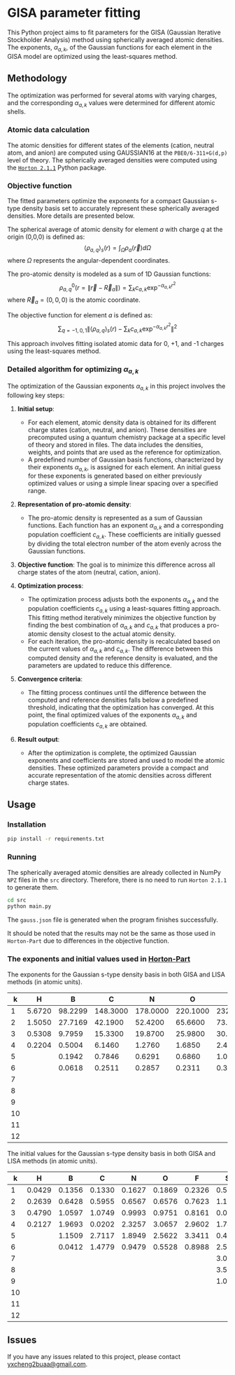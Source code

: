 # GISA parameter fitting

This Python project aims to fit parameters for the GISA (Gaussian Iterative Stockholder Analysis) method using spherically averaged atomic densities. The exponents, $\alpha_{a,k}$, of the Gaussian functions for each element in the GISA model are optimized using the least-squares method.

## Methodology

The optimization was performed for several atoms with varying charges, and the corresponding $\alpha_{a,k}$ values were determined for different atomic shells.

### Atomic data calculation

The atomic densities for different states of the elements (cation, neutral atom, and anion) are computed using GAUSSIAN16 at the `PBE0/6-311+G(d,p)` level of theory. The spherically averaged densities were computed using the [`Horton 2.1.1`](https://theochem.github.io/horton/2.1.1/index.html) Python package.

### Objective function

The fitted parameters optimize the exponents for a compact Gaussian s-type density basis set to accurately represent these spherically averaged densities. More details are presented below.

The spherical average of atomic density for element $a$ with charge $q$ at the origin (0,0,0) is defined as:
$$\langle \rho_{a,q} \rangle_s (r) = \int_{\Omega} \rho_a(\vec{r}) d\Omega$$
where $\Omega$ represents the angular-dependent coordinates.

The pro-atomic density is modeled as a sum of 1D Gaussian functions:
$$\rho_{a,q}^0 (r = \|\vec{r} - \vec{R}_a \|) = \sum_{k} c_{a,k} \exp^{-\alpha_{a,k} r^2}$$
where $\vec{R}_a = (0,0,0)$ is the atomic coordinate.

The objective function for element $a$ is defined as:
$$\sum_{q=-1, 0, 1} \| \langle \rho_{a,q} \rangle_s (r) -  \sum_{k} c_{a,k} \exp^{-\alpha_{a,k} r^2 } \|^2$$

This approach involves fitting isolated atomic data for 0, +1, and -1 charges using the least-squares method.

### Detailed algorithm for optimizing $\alpha_{a,k}$

The optimization of the Gaussian exponents $\alpha_{a,k}$ in this project involves the following key steps:

1. **Initial setup**:
   - For each element, atomic density data is obtained for its different charge states (cation, neutral, and anion). These densities are precomputed using a quantum chemistry package at a specific level of theory and stored in files. The data includes the densities, weights, and points that are used as the reference for optimization.
   - A predefined number of Gaussian basis functions, characterized by their exponents $\alpha_{a,k}$, is assigned for each element. An initial guess for these exponents is generated based on either previously optimized values or using a simple linear spacing over a specified range.

2. **Representation of pro-atomic density**:
   - The pro-atomic density is represented as a sum of Gaussian functions. Each function has an exponent $\alpha_{a,k}$ and a corresponding population coefficient $c_{a,k}$. These coefficients are initially guessed by dividing the total electron number of the atom evenly across the Gaussian functions.

3. **Objective function**:
   The goal is to minimize this difference across all charge states of the atom (neutral, cation, anion).

4. **Optimization process**:
   - The optimization process adjusts both the exponents $\alpha_{a,k}$ and the population coefficients $c_{a,k}$ using a least-squares fitting approach. This fitting method iteratively minimizes the objective function by finding the best combination of $\alpha_{a,k}$ and $c_{a,k}$ that produces a pro-atomic density closest to the actual atomic density.
   - For each iteration, the pro-atomic density is recalculated based on the current values of $\alpha_{a,k}$ and $c_{a,k}$. The difference between this computed density and the reference density is evaluated, and the parameters are updated to reduce this difference.

5. **Convergence criteria**:
   - The fitting process continues until the difference between the computed and reference densities falls below a predefined threshold, indicating that the optimization has converged. At this point, the final optimized values of the exponents $\alpha_{a,k}$ and population coefficients $c_{a,k}$ are obtained.

6. **Result output**:
   - After the optimization is complete, the optimized Gaussian exponents and coefficients are stored and used to model the atomic densities. These optimized parameters provide a compact and accurate representation of the atomic densities across different charge states.

## Usage

### Installation

```bash
pip install -r requirements.txt
```

### Running

The spherically averaged atomic densities are already collected in NumPy `NPZ` files in the `src` directory. Therefore, there is no need to run `Horton 2.1.1` to generate them.

```bash
cd src
python main.py
```

The `gauss.json` file is generated when the program finishes successfully.

It should be noted that the results may not be the same as those used in ``Horton-Part`` due to differences in the objective function.

### The exponents and initial values used in [Horton-Part](https://github.com/LISA-partitioning-method/horton-part)

The exponents for the Gaussian s-type density basis in both GISA and LISA methods (in atomic units).

| k  | H       | B        | C        | N        | O        | F        | Si       | S         | Cl        | Br        |
|----|---------|----------|----------|----------|----------|----------|----------|-----------|-----------|-----------|
| 1  | 5.6720  | 98.2299  | 148.3000 | 178.0000 | 220.1000 | 232.2846 | 366.5112 | 528.7272  | 622.3137  | 1027.3862 |
| 2  | 1.5050  | 27.7169  | 42.1900  | 52.4200  | 65.6600  | 73.1726  | 104.3665 | 147.5558  | 180.7931  | 84.3671   |
| 3  | 0.5308  | 9.7959   | 15.3300  | 19.8700  | 25.9800  | 30.0344  | 15.5123  | 17.6378   | 98.9482   | 67.8966   |
| 4  | 0.2204  | 0.5004   | 6.1460   | 1.2760   | 1.6850   | 2.4199   | 9.5104   | 17.5077   | 69.1275   | 64.9399   |
| 5  |         | 0.1942   | 0.7846   | 0.6291   | 0.6860   | 1.0096   | 7.8724   | 15.1251   | 20.2219   | 30.7992   |
| 6  |         | 0.0618   | 0.2511   | 0.2857   | 0.2311   | 0.3263   | 5.3849   | 7.1494    | 8.9831    | 6.4459    |
| 7  |         |          |          |          |          |          | 3.7020   | 0.5499    | 0.6418    | 5.3029    |
| 8  |         |          |          |          |          |          | 0.3241   | 0.2713    | 0.3052    | 4.4950    |
| 9  |         |          |          |          |          |          | 0.1076   | 0.1013    | 0.1370    | 2.6361    |
| 10 |         |          |          |          |          |          |          |           |           | 0.7183    |
| 11 |         |          |          |          |          |          |          |           |           | 0.3682    |
| 12 |         |          |          |          |          |          |          |           |           | 0.1390    |

The initial values for the Gaussian s-type density basis in both GISA and LISA methods (in atomic units).

| k  | H       | B        | C      | N      | O      | F       | Si       | S        | Cl        | Br        |
|----|---------|----------|--------|--------|--------|---------|----------|----------|-----------|-----------|
| 1  | 0.0429  | 0.1356   | 0.1330 | 0.1627 | 0.1869 | 0.2326  | 0.5063   | 0.4472   | 0.4127    | 1.4011    |
| 2  | 0.2639  | 0.6428   | 0.5955 | 0.6567 | 0.6576 | 0.7623  | 1.1758   | 1.1959   | 1.1066    | 0.0001    |
| 3  | 0.4790  | 1.0597   | 1.0749 | 0.9993 | 0.9751 | 0.8161  | 0.0001   | 0.0001   | 0.1210    | 0.0001    |
| 4  | 0.2127  | 1.9693   | 0.0202 | 2.3257 | 3.0657 | 2.9602  | 1.7484   | 0.0001   | 0.0001    | 6.6184    |
| 5  |         | 1.1509   | 2.7117 | 1.8949 | 2.5622 | 3.3411  | 0.4014   | 1.4710   | 0.9133    | 0.0001    |
| 6  |         | 0.0412   | 1.4779 | 0.9479 | 0.5528 | 0.8988  | 2.5315   | 6.0430   | 6.5025    | 0.0001    |
| 7  |         |          |        |        |        |         | 3.0395   | 4.2959   | 5.5666    | 16.7407   |
| 8  |         |          |        |        |        |         | 3.5767   | 2.2890   | 2.0125    | 0.0001    |
| 9  |         |          |        |        |        |         | 1.0358   | 0.2565   | 0.3716    | 1.0632    |
| 10 |         |          |        |        |        |         |          |          |           | 3.3418    |
| 11 |         |          |        |        |        |         |          |          |           | 5.0013    |
| 12 |         |          |        |        |        |         |          |          |           | 0.7444    |


## Issues

If you have any issues related to this project, please contact yxcheng2buaa@gmail.com.
